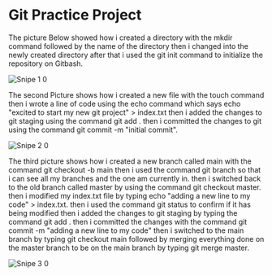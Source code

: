 # Git Practice Project


The picture Below showed how i created a directory with the mkdir command followed by the name of the directory then i changed into the newly created directory after that i used the git init command to initialize the repository on Gitbash.

![Snipe 1 0](https://github.com/Mirahkeyz/Darey.io-Projects/assets/134533695/7f778868-7df0-4370-9cad-d28c46501f28)

The second Picture shows how i created a new file with the touch command then i wrote a line of code using the echo command which says echo "excited to start my new git project" > index.txt then i added the changes to git staging using the command git add . then i committed the changes to git using the command git commit -m "initial commit".

![Snipe 2 0](https://github.com/Mirahkeyz/Darey.io-Projects/assets/134533695/ed8e5262-2073-47a6-9f9e-e81229fda072)

The third picture shows how i created a new branch called main with the command git checkout -b main then i used the command git branch so that i can see all my branches and the one am currently in. then i switched back to the old branch called master by using the command git checkout master. then i modified my index.txt file by typing echo "adding a new line to my code" > index.txt. then i used the command git status to confirm if it has being modified then i added the changes to git staging by typing the command git add . then i committed the changes with the command git commit -m "adding a new line to my code" then i switched to the main branch by typing git checkout main followed by merging everything done on the master branch to be on the main branch by typing git merge master.

![Snipe 3 0](https://github.com/Mirahkeyz/Darey.io-Projects/assets/134533695/64186eac-3bf0-4297-bfea-31fe90c3708a)
